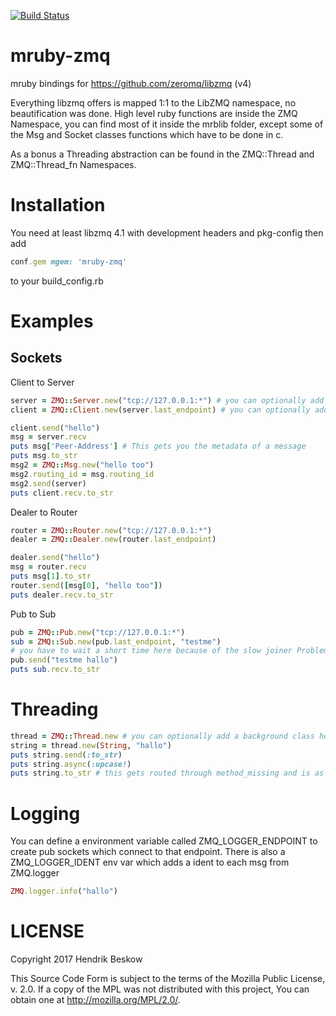 [![Build Status](https://travis-ci.org/Asmod4n/mruby-zmq.svg?branch=master)](https://travis-ci.org/Asmod4n/mruby-zmq)

# mruby-zmq
mruby bindings for https://github.com/zeromq/libzmq (v4)

Everything libzmq offers is mapped 1:1 to the LibZMQ namespace, no beautification was done.
High level ruby functions are inside the ZMQ Namespace, you can find most of it inside the mrblib folder, except some of the Msg and Socket classes functions which have to be done in c.

As a bonus a Threading abstraction can be found in the ZMQ::Thread and ZMQ::Thread_fn Namespaces.

Installation
============

You need at least libzmq 4.1 with development headers and pkg-config then add

```ruby
conf.gem mgem: 'mruby-zmq'
```
to your build_config.rb

Examples
========

Sockets
-------
Client to Server

```ruby
server = ZMQ::Server.new("tcp://127.0.0.1:*") # you can optionally add a boolean argument if it should connect instead of bind
client = ZMQ::Client.new(server.last_endpoint) # you can optionally add a boolean argument if it should bind instead of connect

client.send("hello")
msg = server.recv
puts msg['Peer-Address'] # This gets you the metadata of a message
puts msg.to_str
msg2 = ZMQ::Msg.new("hello too")
msg2.routing_id = msg.routing_id
msg2.send(server)
puts client.recv.to_str
```

Dealer to Router

```ruby
router = ZMQ::Router.new("tcp://127.0.0.1:*")
dealer = ZMQ::Dealer.new(router.last_endpoint)

dealer.send("hello")
msg = router.recv
puts msg[1].to_str
router.send([msg[0], "hello too"])
puts dealer.recv.to_str
```

Pub to Sub

```ruby
pub = ZMQ::Pub.new("tcp://127.0.0.1:*")
sub = ZMQ::Sub.new(pub.last_endpoint, "testme")
# you have to wait a short time here because of the slow joiner Problem
pub.send("testme hallo")
puts sub.recv.to_str
```

Threading
=========

```ruby
thread = ZMQ::Thread.new # you can optionally add a background class here which manages the thread, all arguments get passed to the background thread too
string = thread.new(String, "hallo")
puts string.send(:to_str)
puts string.async(:upcase!)
puts string.to_str # this gets routed through method_missing and is as such a bit slower
```

Logging
=======
You can define a environment variable called ZMQ_LOGGER_ENDPOINT to create pub sockets which connect to that endpoint.
There is also a ZMQ_LOGGER_IDENT env var which adds a ident to each msg from ZMQ.logger

```ruby
ZMQ.logger.info("hallo")
```

LICENSE
=======
Copyright 2017 Hendrik Beskow

  This Source Code Form is subject to the terms of the Mozilla Public
  License, v. 2.0. If a copy of the MPL was not distributed with this
  project, You can obtain one at http://mozilla.org/MPL/2.0/.
